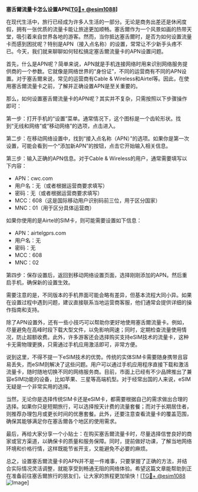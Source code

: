 **塞舌爾流量卡怎么设置APN[[TG💪+ @esim1088](https://t.me/s/esim1088)]**

在现代生活中，旅行已经成为许多人生活的一部分。无论是商务出差还是休闲度假，拥有一张优质的流量卡能让旅途更加顺畅。塞舌爾作为一个风景如画的热带天堂，吸引着来自世界各地的游客。然而，当你抵达塞舌爾时，是否为如何设置流量卡而感到困扰呢？特别是APN（接入点名称）的设置，常常让不少新手头疼不已。今天，我们就来聊聊如何轻松搞定塞舌爾流量卡的APN设置问题。

首先，什么是APN呢？简单来说，APN就是手机连接网络时用来识别网络服务提供商的一个参数。它就像是网络世界的“身份证”，不同的运营商有不同的APN设置。对于塞舌爾来说，常见的运营商有Cable & Wireless和Airtel等。因此，在使用塞舌爾流量卡之前，了解并正确设置APN是至关重要的。

那么，如何设置塞舌爾流量卡的APN呢？其实并不复杂，只需按照以下步骤操作即可：

第一步：打开手机的“设置”菜单。通常情况下，这个图标是一个齿轮形状。找到“无线和网络”或“移动网络”的选项，点击进入。

第二步：在移动网络设置中，找到“接入点名称（APN）”的选项。如果你是第一次设置，可能会看到一个“添加新APN”的按钮，点击它开始输入相关信息。

第三步：输入正确的APN信息。对于Cable & Wireless的用户，通常需要填写以下内容：
- APN：cwc.com
- 用户名：无（或者根据运营商要求填写）
- 密码：无（或者根据运营商要求填写）
- MCC：608（这是国际移动用户识别码前三位，用于区分国家）
- MNC：01（用于区分具体运营商）

如果你使用的是Airtel的SIM卡，则可能需要设置如下信息：
- APN：airtelgprs.com
- 用户名：无
- 密码：无
- MCC：608
- MNC：02

第四步：保存设置后，返回到移动网络设置页面，选择刚刚添加的APN。然后重启手机，确保新的设置生效。

需要注意的是，不同版本的手机界面可能会略有差异，但基本流程大同小异。如果在设置过程中遇到问题，建议直接联系当地运营商客服，他们通常会提供详细的操作指南和支持。

除了APN设置外，还有一些小技巧可以帮助你更好地使用塞舌爾流量卡。例如，尽量避免在高峰时段下载大型文件，以免影响网速；同时，定期检查流量使用情况，防止超额收费。此外，许多游客还会选择购买支持eSIM技术的流量卡，这种卡无需物理更换，只需通过手机应用激活即可，非常方便。

说到这里，不得不提一下eSIM技术的优势。传统的实体SIM卡需要随身携带且容易丢失，而eSIM则解决了这些问题。用户可以通过手机应用程序直接下载和激活流量卡，随时随地切换不同的网络服务商。目前，市面上已经有不少品牌推出了兼容eSIM功能的设备，比如苹果、三星等高端机型。对于经常出国的人来说，eSIM无疑是一个非常实用的选择。

当然，无论你是选择传统SIM卡还是eSIM卡，都需要根据自己的需求做出合理的选择。如果你只是短期旅行，可以选择按天计费的流量套餐；而对于长期居住者，则推荐办理包月或更长时间的优惠套餐。此外，还要注意查看流量卡的覆盖范围，确保其能够满足你在塞舌爾各个地区的使用需求。

最后，再给大家分享一个小贴士：在购买塞舌爾流量卡时，尽量选择信誉良好的商家或官方渠道，以确保卡的质量和服务保障。同时，提前做好功课，了解当地网络环境和价格行情，这样既能节省开支，又能避免不必要的麻烦。

总之，设置塞舌爾流量卡的APN并不是一件难事，只要掌握了正确的方法，并结合实际情况灵活调整，就能享受到畅通无阻的网络体验。希望这篇文章能帮助到正在准备前往塞舌爾旅行的朋友们，让大家的旅程更加愉快！[[TG💪+ @esim1088](https://t.me/s/esim1088) ![Image](https://i.postimg.cc/4NQfJmqS/Snipaste-2025-05-13-00-14-12.png)]